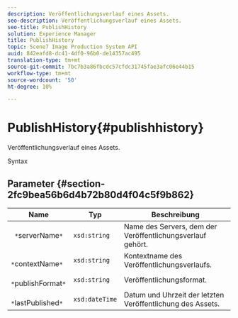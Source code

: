 ```yaml
---
description: Veröffentlichungsverlauf eines Assets.
seo-description: Veröffentlichungsverlauf eines Assets.
seo-title: PublishHistory
solution: Experience Manager
title: PublishHistory
topic: Scene7 Image Production System API
uuid: 842eafd8-dc41-4df0-96b0-de14357ac495
translation-type: tm+mt
source-git-commit: 7bc7b3a86fbcdc57cfdc31745fae3afc06e44b15
workflow-type: tm+mt
source-wordcount: '50'
ht-degree: 10%

---
```



# PublishHistory{#publishhistory}

Veröffentlichungsverlauf eines Assets.

Syntax

## Parameter {#section-2fc9bea56b6d4b72b80d4f04c5f9b862}

| Name | Typ | Beschreibung |
|---|---|---|
| ` *`serverName`*` | `xsd:string` | Name des Servers, dem der Veröffentlichungsverlauf gehört. |
| ` *`contextName`*` | `xsd:string` | Kontextname des Veröffentlichungsverlaufs. |
| ` *`publishFormat`*` | `xsd:string` | Veröffentlichungsformat. |
| ` *`lastPublished`*` | `xsd:dateTime` | Datum und Uhrzeit der letzten Veröffentlichung des Assets. |

